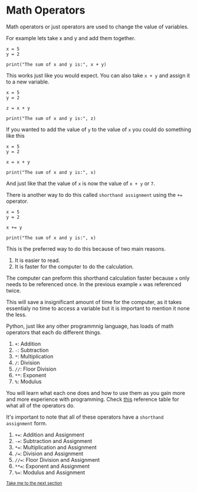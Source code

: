 # Math Operators

Math operators or just operators are used to change the value of variables.

For example lets take x and y and add them together.

```python3
x = 5
y = 2

print("The sum of x and y is:", x + y)
```

This works just like you would expect. You can also take `x + y` and assign it
to a new variable.

```python3
x = 5
y = 2

z = x + y

print("The sum of x and y is:", z)
```

If you wanted to add the value of `y` to the value of `x` you could do something
like this

```python3
x = 5
y = 2

x = x + y

print("The sum of x and y is:", x)
```

And just like that the value of `x` is now the value of `x + y` or `7`.

There is another way to do this called `shorthand assignment` using the `+=` 
operator.

```python3
x = 5
y = 2

x += y

print("The sum of x and y is:", x)
```

This is the preferred way to do this because of two main reasons.
1. It is easier to read.
2. It is faster for the computer to do the calculation.

The computer can preform this shorthand calculation faster because `x` only
needs to be referenced once. In the previous example `x` was referenced twice.

This will save a insignificant amount of time for the computer, as it takes
essentialy no time to access a variable but it is important to mention it none 
the less.

Python, just like any other programmnig language, has loads of math operators 
that each do different things.
1. `+`: Addition
2. `-`: Subtraction
3. `*`: Multiplication
4. `/`: Division
5. `//`: Floor Division
6. `**`: Exponent
7. `%`: Modulus

You will learn what each one does and how to use them as you gain more and
more experience with programming. Check [this]() 
reference table for what all of the operators do.

It's important to note that all of these operators have a 
`shorthand assignment` form.

1. `+=`: Addition and Assignment
2. `-=`: Subtraction and Assignment
3. `*=`: Multiplication and Assignment
4. `/=`: Division and Assignment
5. `//=`: Floor Division and Assignment
6. `**=`: Exponent and Assignment
7. `%=`: Modulus and Assignment

<sub>[Take me to the next section]()</sub>